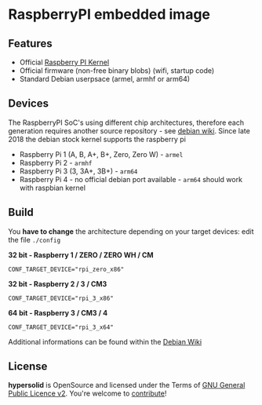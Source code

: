 RaspberryPI embedded image
===================================

Features
------------------------------------------

* Official [Raspberry PI Kernel](https://github.com/raspberrypi/firmware)
* Official firmware (non-free binary blobs) (wifi, startup code)
* Standard Debian userpsace (armel, armhf or arm64)

Devices
------------------------------------------

The RaspberryPI SoC's using different chip architectures, therefore each generation requires another source repository - see [debian wiki](https://wiki.debian.org/RaspberryPi). Since late 2018 the debian stock kernel supports the raspberry pi

* Raspberry Pi 1 (A, B, A+, B+, Zero, Zero W) - `armel`
* Raspberry Pi 2 - `armhf`
* Raspberry Pi 3 (3, 3A+, 3B+) - `arm64`
* Raspberry Pi 4 - no official debian port available - `arm64` should work with raspbian kernel

Build
------------------------------------------

You **have to change** the architecture depending on your target devices: edit the file `./config`

**32 bit - Raspberry 1 / ZERO / ZERO WH / CM**

```
CONF_TARGET_DEVICE="rpi_zero_x86"
```

**32 bit - Raspberry 2 / 3 / CM3**

```
CONF_TARGET_DEVICE="rpi_3_x86"
```

**64 bit - Raspberry 3 / CM3 / 4**

```
CONF_TARGET_DEVICE="rpi_3_x64"
```

Additional informations can be found within the [Debian Wiki](https://wiki.debian.org/RaspberryPi)


License
----------------------------

**hypersolid** is OpenSource and licensed under the Terms of [GNU General Public Licence v2](LICENSE.txt). You're welcome to [contribute](CONTRIBUTE.md)!